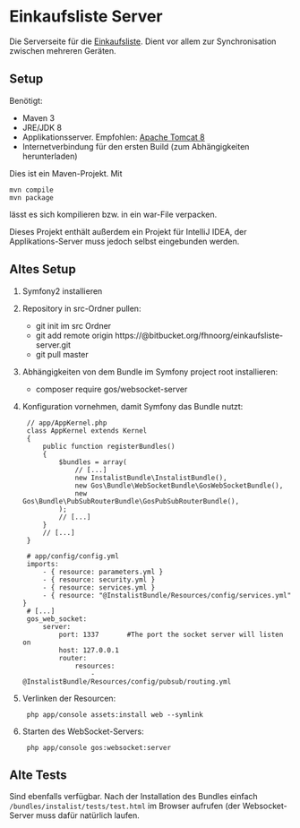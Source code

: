 # Einkaufsliste Server

Die Serverseite für die [Einkaufsliste](https://bitbucket.org/fhnoorg/einkaufsliste). Dient vor allem zur 
Synchronisation zwischen mehreren Geräten. 

## Setup
Benötigt:
 
 - Maven 3
 - JRE/JDK 8
 - Applikationsserver. Empfohlen: [Apache Tomcat 8](http://tomcat.apache.org/download-80.cgi)
 - Internetverbindung für den ersten Build (zum Abhängigkeiten herunterladen)

Dies ist ein Maven-Projekt. Mit

    mvn compile
    mvn package
    
lässt es sich kompilieren bzw. in ein war-File verpacken.

Dieses Projekt enthält außerdem ein Projekt für IntelliJ IDEA, der Applikations-Server muss jedoch selbst eingebunden werden.


## Altes Setup
1. Symfony2 installieren
2. Repository in src-Ordner pullen:

   - git init im src Ordner
   - git add remote origin https://<your-nickname>@bitbucket.org/fhnoorg/einkaufsliste-server.git
   - git pull master

3. Abhängigkeiten von dem Bundle im Symfony project root installieren:

   - composer require gos/websocket-server

4. Konfiguration vornehmen, damit Symfony das Bundle nutzt:

        // app/AppKernel.php
        class AppKernel extends Kernel
        {
            public function registerBundles()
            {
                $bundles = array(
                    // [...]
                    new InstalistBundle\InstalistBundle(),
                    new Gos\Bundle\WebSocketBundle\GosWebSocketBundle(),
                    new Gos\Bundle\PubSubRouterBundle\GosPubSubRouterBundle(),
                );
                // [...]
            }
            // [...]
        }

        # app/config/config.yml
        imports:
            - { resource: parameters.yml }
            - { resource: security.yml }
            - { resource: services.yml }
            - { resource: "@InstalistBundle/Resources/config/services.yml" }
        # [...]
        gos_web_socket:
            server:
                port: 1337       #The port the socket server will listen on
                host: 127.0.0.1
                router:
                    resources:
                        - @InstalistBundle/Resources/config/pubsub/routing.yml

5. Verlinken der Resourcen:

        php app/console assets:install web --symlink

6. Starten des WebSocket-Servers:

        php app/console gos:websocket:server

## Alte Tests
Sind ebenfalls verfügbar. Nach der Installation des Bundles einfach `/bundles/instalist/tests/test.html` im Browser aufrufen (der Websocket-Server muss dafür natürlich laufen.